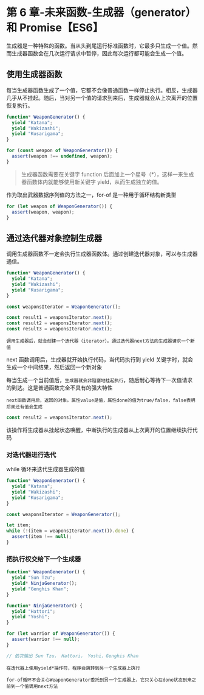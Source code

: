 # 第 6 章-未来函数-生成器（generator）和 Promise【ES6】

生成器是一种特殊的函数。当从头到尾运行标准函数时，它最多只生成一个值。然而生成器函数会在几次运行请求中暂停，因此每次运行都可能会生成一个值。

## 使用生成器函数

每当生成器函数生成了一个值，它都不会像普通函数一样停止执行。相反，生成器几乎从不挂起。随后，当对另一个值的请求到来后，生成器就会从上次离开的位置恢复执行。

```javascript
function* WeaponGenerator() {
  yield "Katana";
  yield "Wakizashi";
  yield "Kusarigama";
}

for (const weapon of WeaponGenerator()) {
  assert(weapon !== undefined, weapon);
}
```

> 生成器函数需要在关键字 function 后面加上一个星号（\*），这样一来生成器函数体内就能够使用新关键字 yield，从而生成独立的值。

作为取出武器数据序列值的方法之一，for-of 是一种用于循环结构新类型

```javascript
for (let weapon of WeaponGenerator()) {
  assert(weapon, weapon);
}
```

## 通过迭代器对象控制生成器

调用生成器函数不一定会执行生成器函数体。通过创建迭代器对象，可以与生成器通信。

```javascript
function* WeaponGenerator() {
  yield "Katana";
  yield "Wakizashi";
  yield "Kusarigama";
}

const weaponsIterator = WeaponGenerator();

const result1 = weaponsIterator.next();
const result2 = weaponsIterator.next();
const result3 = weaponsIterator.next();
```

`调用生成器后，就会创建一个迭代器（iterator）。通过迭代器next方法向生成器请求一个新值`

next 函数调用后，生成器就开始执行代码，当代码执行到 yield 关键字时，就会生成一个中间结果，然后返回一个新对象

每当生成一个当前值后，`生成器就会非阻塞地挂起执行`，随后耐心等待下一次值请求的到达。这是普通函数完全不具有的强大特性

`next函数调用后，返回的对象。属性value是值，属性done的值为true/false，false表明后面还有值会生成`

```javascript
const result2 = weaponsIterator.next();
```

该操作将生成器从挂起状态唤醒，中断执行的生成器从上次离开的位置继续执行代码

### 对迭代器进行迭代

while 循环来迭代生成器生成的值

```javascript
function* WeaponGenerator() {
  yield "Katana";
  yield "Wakizashi";
  yield "Kusarigama";
}

const weaponsIterator = WeaponGenerator();

let item;
while (!(item = weaponsIterator.next()).done) {
  assert(item !== null);
}
```

### 把执行权交给下一个生成器

```javascript
function* WeaponGenerator() {
  yield "Sun Tzu";
  yield* NinjaGenerator();
  yield "Genghis Khan";
}

function* NinjaGenerator() {
  yield "Hattori";
  yield "Yoshi";
}

for (let warrior of WeaponGenerator()) {
  assert(warrior !== null);
}

// 依次输出 Sun Tzu， Hattori， Yoshi，Genghis Khan
```

`在迭代器上使用yield*操作符，程序会跳转到另一个生成器上执行`

`for-of循环不会关心WeaponGenerator委托到另一个生成器上，它只关心在done状态到来之前到一个值调用next方法`
